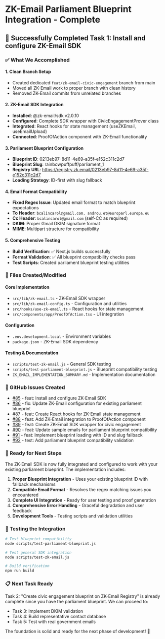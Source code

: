 # ZK-Email Parliament Blueprint Integration - Complete

## 🎉 Successfully Completed Task 1: Install and configure ZK-Email SDK

### ✅ What We Accomplished

#### 1. Clean Branch Setup
- Created dedicated `feat/zk-email-civic-engagement` branch from main
- Moved all ZK-Email work to proper branch with clean history
- Removed ZK-Email commits from unrelated branches

#### 2. ZK-Email SDK Integration
- **Installed**: @zk-email/sdk v2.0.10
- **Configured**: Complete SDK wrapper with CivicEngagementProver class
- **Integrated**: React hooks for state management (useZKEmail, useEmailUpload)
- **Connected**: ProofOfAction component with ZK-Email functionality

#### 3. Parliament Blueprint Configuration
- **Blueprint ID**: 0213eb97-8d11-4e69-a35f-e152c311c2d7
- **Blueprint Slug**: rainbowpuffpuff/parliament_1
- **Registry URL**: https://registry.zk.email/0213eb97-8d11-4e69-a35f-e152c311c2d7
- **Loading Strategy**: ID-first with slug fallback

#### 4. Email Format Compatibility
- **Fixed Regex Issue**: Updated email format to match blueprint expectations
- **To Header**: `bcalincarol@gmail.com, androu.et@europarl.europa.eu`
- **Cc Header**: `bcalincarol@gmail.com` (self-CC as required)
- **DKIM**: Proper Gmail DKIM signature format
- **MIME**: Multipart structure for compatibility

#### 5. Comprehensive Testing
- **Build Verification**: ✅ Next.js builds successfully
- **Format Validation**: ✅ All blueprint compatibility checks pass
- **Test Scripts**: Created parliament blueprint testing utilities

### 📁 Files Created/Modified

#### Core Implementation
- `src/lib/zk-email.ts` - ZK-Email SDK wrapper
- `src/lib/zk-email-config.ts` - Configuration and utilities
- `src/hooks/use-zk-email.ts` - React hooks for state management
- `src/components/app/ProofOfAction.tsx` - UI integration

#### Configuration
- `.env.development.local` - Environment variables
- `package.json` - ZK-Email SDK dependency

#### Testing & Documentation
- `scripts/test-zk-email.js` - General SDK testing
- `scripts/test-parliament-blueprint.js` - Blueprint compatibility testing
- `ZK_EMAIL_IMPLEMENTATION_SUMMARY.md` - Implementation documentation

### 🔗 GitHub Issues Created
- [#85](https://github.com/rainbowpuffpuff/agentic_health/issues/85) - feat: Install and configure ZK-Email SDK
- [#86](https://github.com/rainbowpuffpuff/agentic_health/issues/86) - fix: Update ZK-Email configuration for existing parliament blueprint
- [#87](https://github.com/rainbowpuffpuff/agentic_health/issues/87) - feat: Create React hooks for ZK-Email state management
- [#88](https://github.com/rainbowpuffpuff/agentic_health/issues/88) - feat: Add ZK-Email integration to ProofOfAction component
- [#89](https://github.com/rainbowpuffpuff/agentic_health/issues/89) - feat: Create ZK-Email SDK wrapper for civic engagement
- [#90](https://github.com/rainbowpuffpuff/agentic_health/issues/90) - feat: Update sample emails for parliament blueprint compatibility
- [#91](https://github.com/rainbowpuffpuff/agentic_health/issues/91) - feat: Implement blueprint loading with ID and slug fallback
- [#92](https://github.com/rainbowpuffpuff/agentic_health/issues/92) - test: Add parliament blueprint compatibility validation

### 🚀 Ready for Next Steps

The ZK-Email SDK is now fully integrated and configured to work with your existing parliament blueprint. The implementation includes:

1. **Proper Blueprint Integration** - Uses your existing blueprint ID with fallback mechanisms
2. **Compatible Email Format** - Resolves the regex matching issues you encountered
3. **Complete UI Integration** - Ready for user testing and proof generation
4. **Comprehensive Error Handling** - Graceful degradation and user feedback
5. **Development Tools** - Testing scripts and validation utilities

### 🔧 Testing the Integration

```bash
# Test blueprint compatibility
node scripts/test-parliament-blueprint.js

# Test general SDK integration
node scripts/test-zk-email.js

# Build verification
npm run build
```

### 📋 Next Task Ready

Task 2: "Create civic engagement blueprint on ZK-Email Registry" is already complete since you have the parliament blueprint. We can proceed to:

- Task 3: Implement DKIM validation
- Task 4: Build representative contact database
- Task 5: Test with real government emails

The foundation is solid and ready for the next phase of development! 🎉